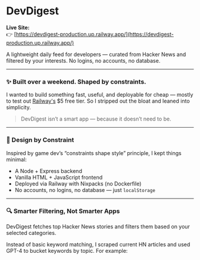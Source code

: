 # DevDigest

**Live Site:**  
👉 [https://devdigest-production.up.railway.app/](https://devdigest-production.up.railway.app/)

A lightweight daily feed for developers — curated from Hacker News and filtered by your interests. No logins, no accounts, no database.

---

### ✨ Built over a weekend. Shaped by constraints.

I wanted to build something fast, useful, and deployable for cheap — mostly to test out [Railway's](https://railway.app) $5 free tier. So I stripped out the bloat and leaned into simplicity.

> DevDigest isn’t a smart app — because it doesn’t need to be.

---

### 🧠 Design by Constraint

Inspired by game dev’s “constraints shape style” principle, I kept things minimal:

- A Node + Express backend
- Vanilla HTML + JavaScript frontend
- Deployed via Railway with Nixpacks (no Dockerfile)
- No accounts, no logins, no database — just `localStorage`

---

### 🔍 Smarter Filtering, Not Smarter Apps

DevDigest fetches top Hacker News stories and filters them based on your selected categories.

Instead of basic keyword matching, I scraped current HN articles and used GPT-4 to bucket keywords by topic. For example:


